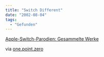 ```yaml
---
title: "Switch Different"
date: "2002-08-04"
tags:
  - "Gefunden"
---
```


[Apple-Switch-Parodien: Gesammelte Werke](https://web.archive.org/web/20040830132631/http://www.oreillynet.com/pub/wlg/1758 "O'Reilly: Switch Different - [englisch]")

via [one.point.zero](https://web.archive.org/web/20040830132631/http://www.onepointzero.com/entry/1581)
